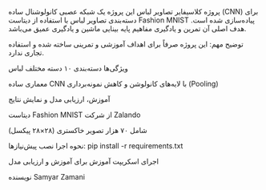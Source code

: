 پروژه کلاسیفایر تصاویر لباس
این پروژه یک شبکه عصبی کانولوشنال ساده (CNN) برای دسته‌بندی تصاویر لباس با استفاده از دیتاست Fashion MNIST پیاده‌سازی شده است. هدف اصلی آن تمرین و یادگیری مفاهیم پایه بینایی ماشین و یادگیری عمیق می‌باشد.

توضیح مهم:
این پروژه صرفاً برای اهداف آموزشی و تمرینی ساخته شده و استفاده تجاری ندارد.

ویژگی‌ها
دسته‌بندی ۱۰ دسته مختلف لباس

معماری ساده CNN با لایه‌های کانولوشن و کاهش نمونه‌برداری (Pooling)

آموزش، ارزیابی مدل و نمایش نتایج

دیتاست
Fashion MNIST از شرکت Zalando

شامل ۷۰ هزار تصویر خاکستری (۲۸×۲۸ پیکسل)

نحوه اجرا
نصب پیش‌نیازها:
pip install -r requirements.txt

اجرای اسکریپت آموزش برای آموزش و ارزیابی مدل

نویسنده
Samyar Zamani
